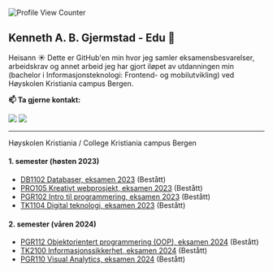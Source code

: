 ![Profile View Counter](https://komarev.com/ghpvc/?username=gjermstad-edu)

## Kenneth A. B. Gjermstad - Edu 👋
Heisann ☀️ Dette er GitHub'en min hvor jeg samler eksamensbesvarelser, arbeidskrav og annet arbeid jeg har gjort iløpet av utdanningen min (bachelor i Informasjonsteknologi: Frontend- og mobilutvikling) ved Høyskolen Kristiania campus Bergen.

**📫 Ta gjerne kontakt:**

[<img src="https://img.shields.io/badge/LinkedIn-0077B5?style=for-the-badge&logo=linkedin&logoColor=white" />]([https://www.linkedin.com/in/marie-stigen/](https://www.linkedin.com/in/kennethbettumgjermstad/))
[<img src="https://img.shields.io/badge/Github-333?style=for-the-badge&logo=github&logoColor=white" />](https://github.com/gjermstad)

---
Høyskolen Kristiania / College Kristiania campus Bergen

#### 1. semester (høsten 2023)
- [DB1102 Databaser, eksamen 2023](https://github.com/gjermstad-edu/DB1102_databaser_h2023_eksamen) (Bestått)
- [PRO105 Kreativt webprosjekt, eksamen 2023](https://github.com/gjermstad-edu/PRO105_kreativt-webprosjekt_h2023_eksamen) (Bestått)
- [PGR102 Intro til programmering, eksamen 2023](https://github.com/gjermstad-edu/PGR102_intro-til-programmering_h2023_eksamen) (Bestått)
- [TK1104 Digital teknologi, eksamen 2023](https://github.com/gjermstad-edu/TK1104_Digital-teknologi_eksamen_H2023) (Bestått)

#### 2. semester (våren 2024)
- [PGR112 Objektorientert programmering (OOP), eksamen 2024](https://github.com/gjermstad-edu/PGR112_Objektorientert-programmering_v2024_Eksamensbesvarelse) (Bestått)
- [TK2100 Informasjonssikkerhet, eksamen 2024](https://github.com/gjermstad-edu/TK2100_Informasjonssikkerhet_eksamen_V2024) (Bestått)
- [PGR110 Visual Analytics, eksamen 2024](https://github.com/gjermstad-edu/PGR110_Visual-Analytics_eksamen_2024) (Bestått)

<!--

**Here are some ideas to get you started:**

🙋‍♀️ A short introduction - what is your organization all about?
🌈 Contribution guidelines - how can the community get involved?
👩‍💻 Useful resources - where can the community find your docs? Is there anything else the community should know?
🍿 Fun facts - what does your team eat for breakfast?
🧙 Remember, you can do mighty things with the power of [Markdown](https://docs.github.com/github/writing-on-github/getting-started-with-writing-and-formatting-on-github/basic-writing-and-formatting-syntax)
-->
